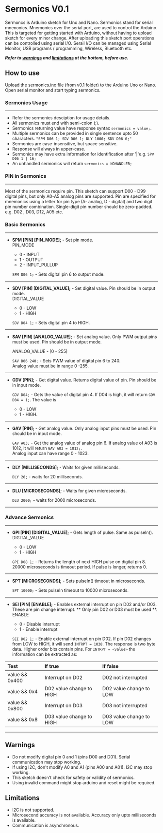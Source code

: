 # Sermonics V0.1
Sermoncs is Arduino sketch for Uno and Nano. Sermonics stand for serial mnenonics. Mnemonics over the serial port, are used to control the Arduino. This is targeted for getting started with Arduino, without having to upload sketch for every minor change. After uploading this sketch port operations can be controlled using serial I/O. Serail I/O can be managed using Serial Monitor, USB programs / programming, Wireless, Bluetooth etc.  

__*Refer to [warnings](#warnings) and [limitations](#limitations) at the bottom, before use.*__

## How to use
Upload the sermonics.ino file (from v0.1 folder) to the Arduino Uno or Nano. Open serial monitor and start typing sermonics.

### Sermonics Usage

---
* Refer the sermonics desciption for usage details. 
* All sermonics must end with semi-colon (;). 
* Sermonics returning value have response syntax `sermonics = value;`. 
* Multiple sermonics can be provided in single sentence upto 50 characters.
    `"SPM D06 1; SDV D06 1; DLY 1000; SDV D06 0;"` 
* Sermonics are case-insensitive, but space sensitive.
* Response will always in upper-case.
* Sermonics may have extra information for identification after '&#124;'e.g. `SPV D06 1 | 16;`
* An unhandled sermonics will return `sermonics = NOHANDLER;`

### PIN in Sermonics

---
Most of the sermonics require pin. This sketch can support D00 - D99 digital pins, but only A0-A5 analog pins are supported. Pin are specified for mnemonics using a letter for pin type (A- analog, D - digital) and two digit pin number combination. Single-digit pin number should be zero-padded. e.g. D02 , D03, D12, A05 etc.

### Basic Sermonics

---
* __SPM [PIN] [PIN_MODE];__  - Set pin mode.   
       PIN_MODE
     * 0 - INPUT  
     * 1 - OUTPUT   
     * 2 - INPUT_PULLUP   
     
  ```SPM D06 1;``` - Sets digital pin 6 to output mode.

---
* __SDV [PIN] [DIGITAL_VALUE];__ - Set digital value. Pin should be in output mode.      
    DIGITAL_VALUE   
     * 0 - LOW  
     * 1 - HIGH   

  ```SDV D04 1;``` - Sets digital pin 4 to HIGH.
  
---
* __SAV [PIN] [ANALOG_VALUE];__ - Set analog value. Only PWM output pins must be used. Pin should be in output mode.  
        
    ANALOG_VALUE  - [0 - 255]  

   ```SAV D06 240;``` - Sets PWM value of digital pin 6 to 240.  
   Analog value must be in range 0 -255.  
   
---
* __GDV [PIN];__ - Get digital value. Returns digital value of pin. Pin should be in input mode.  
     

  ```GDV D04;``` - Gets the value of digital pin 4. If D04 is high, it will return `GDV D04 = 1;`. 
  The value is 
  * 0 - LOW 
  * 1 - HIGH.
  
---
* __GAV [PIN];__ - Get analog value. Only analog input pins must be used. Pin should be in input mode.     

  ```GAV A03;``` - Get the analog value of analog pin 6. If  analog value of A03 is 1012, it will return `GAV A03 = 1012;`.    
  Analog input can  have range 0 - 1023.
  
---
* __DLY [MILLISECONDS];__  - Waits for given milliseconds.  
 
   ```DLY 20;``` - waits for 20 milliseconds. 
   
---
* __DLU [MICROSECONDS];__ - Waits for given microseconds.  
    
  ```DLU 2000;``` - waits for 2000 microseconds.   
  
---

### Advance Sermonics
---
* __GPI [PIN] [DIGITAL_VALUE];__ - Gets length of pulse. Same as pulseIn().
   DIGITAL_VALUE   
     * 0 - LOW  
     * 1 - HIGH  
    
  ```GPI D08 1;``` - Returns the length of next HIGH pulse on digital pin 8. 20000 microseconds is timeout period. If pulse is longer, returns 0.   
  
---

* __SPT [MICROSECONDS];__ - Sets pulseIn() timeout in microseconds.
    
  ```SPT 10000;``` - Sets pulseIn timeout to 10000 microseconds.
  
---

* __SEI [PIN] [ENABLE];__ - Enables external interrupt on pin D02 and/or D03. These are pin change interrupt. ** Only pin D02 or D03 must be used **.
    ENABLE  
     * 0 - Disable interrupt  
     * 1 - Enable interrupt
     
  ```SEI D02 1;``` - Enable external interrupt on pin D02. If pin D02 changes from LOW to HIGH, it will send `INTRPT = 1028`. 
  The response is two byte data. Higher order bits contain pins. For `INTRPT = <value>` the information can be extracted as:
  
| Test           | If true                  | If false                |
| :------------- |:-------------------------| :-----------------------|
| value && 0x400 | Interrupt on D02         | D02 not interrupted     |
| value && 0x4   | D02 value change to HIGH | D02 value change to LOW | 
| value && 0x800 | Interrupt on D03         | D03 not interrupted     |
| value && 0x8   | D03 value change to HIGH | D03 value change to LOW |

---

## Warnings 
* Do not modify digital pin 0 and 1 (pins D00 and D01). Serial communication may stop working.
* If using I2C, don't modify A0 and A1 (pins A00 and A01). I2C may stop working.
* This sketch doesn't check for safety or validity of sermonics.
* Using invalid command might stop arduino and reset might be required.

## Limitations
* I2C is not supported.
* Microsecond accuracy is not available. Accuracy only upto milliseconds is available.
* Communication is asynchronous.
